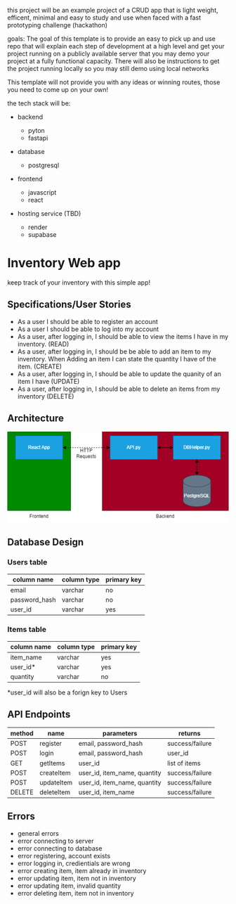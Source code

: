 this project will be an example project of a CRUD app that is light weight, efficent, minimal and easy to study and use when faced with a fast prototyping challenge (hackathon)

goals:
The goal of this template is to provide an easy to pick up and use repo that will explain each step of development at a high level and get your project running on a publicly available server that you may demo your project at a fully functional capacity. There will also be instructions to get the project running locally so you may still demo using local networks

This template will not provide you with any ideas or winning routes, those you need to come up on your own!

the tech stack will be:

- backend

  - pyton
  - fastapi

- database

  - postgresql

- frontend

  - javascript
  - react

- hosting service (TBD)

  - render
  - supabase

# Inventory Web app

keep track of your inventory with this simple app!

## Specifications/User Stories

- As a user I should be able to register an account
- As a user I should be able to log into my account
- As a user, after logging in, I should be able to view the items I have in my inventory. (READ)
- As a user, after logging in, I should be be able to add an item to my inventory. When Adding an item I can state the quantity I have of the item. (CREATE)
- As a user, after logging in, I should be able to update the quanity of an item I have (UPDATE)
- As a user, after logging in, I should be able to delete an items from my inventory (DELETE)

## Architecture

![image](resources\architecture.png)

## Database Design

### Users table

| column name   | column type | primary key |
| ------------- | ----------- | ----------- |
| email         | varchar     | no          |
| password_hash | varchar     | no          |
| user_id       | varchar     | yes         |

### Items table

| column name | column type | primary key |
| ----------- | ----------- | ----------- |
| item_name   | varchar     | yes         |
| user_id\*   | varchar     | yes         |
| quantity    | varchar     | no          |

\*user_id will also be a forign key to Users

## API Endpoints

| method | name       | parameters                   | returns         |
| ------ | ---------- | ---------------------------- | --------------- |
| POST   | register   | email, password_hash         | success/failure |
| POST   | login      | email, password_hash         | user_id         |
| GET    | getItems   | user_id                      | list of items   |
| POST   | createItem | user_id, item_name, quantity | success/failure |
| POST   | updateItem | user_id, item_name, quantity | success/failure |
| DELETE | deleteItem | user_id, item_name           | success/failure |

## Errors

- general errors
- error connecting to server
- error connecting to database
- error registering, account exists
- error logging in, credientials are wrong
- error creating item, item already in inventory
- error updating item, item not in inventory
- error updating item, invalid quantity
- error deleting item, item not in inventory
